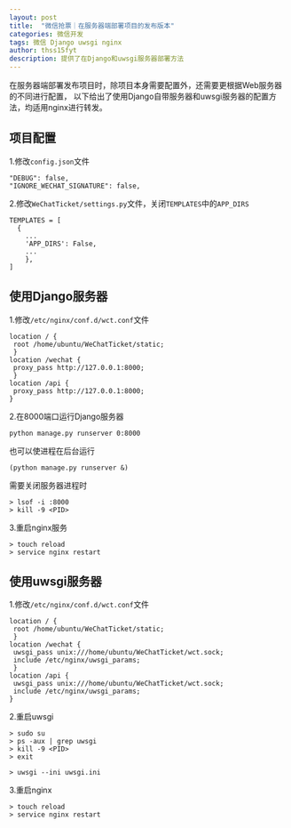 ```yaml
---
layout: post
title:  "微信抢票｜在服务器端部署项目的发布版本"
categories: 微信开发
tags: 微信 Django uwsgi nginx
author: thss15fyt
description: 提供了在Django和uwsgi服务器部署方法
---
```


在服务器端部署发布项目时，除项目本身需要配置外，还需要更根据Web服务器的不同进行配置，
以下给出了使用Django自带服务器和uwsgi服务器的配置方法，均适用nginx进行转发。

## 项目配置
1.修改`config.json`文件

    "DEBUG": false,
    "IGNORE_WECHAT_SIGNATURE": false,

2.修改`WeChatTicket/settings.py`文件，关闭`TEMPLATES`中的`APP_DIRS`

    TEMPLATES = [
      {
        ...
        'APP_DIRS': False,
        ...
        },
    ]

## 使用Django服务器
1.修改`/etc/nginx/conf.d/wct.conf`文件

    location / {
     root /home/ubuntu/WeChatTicket/static;
     }
    location /wechat {
     proxy_pass http://127.0.0.1:8000;
     }
    location /api {
     proxy_pass http://127.0.0.1:8000;
    }
    
2.在8000端口运行Django服务器

    python manage.py runserver 0:8000

也可以使进程在后台运行

    (python manage.py runserver &)

需要关闭服务器进程时

    > lsof -i :8000
    > kill -9 <PID>

3.重启nginx服务

    > touch reload
    > service nginx restart

## 使用uwsgi服务器
1.修改`/etc/nginx/conf.d/wct.conf`文件

    location / {
     root /home/ubuntu/WeChatTicket/static;
     }
    location /wechat {
     uwsgi_pass unix:///home/ubuntu/WeChatTicket/wct.sock;
     include /etc/nginx/uwsgi_params;
     }
    location /api {
     uwsgi_pass unix:///home/ubuntu/WeChatTicket/wct.sock;
     include /etc/nginx/uwsgi_params;
    }

2.重启uwsgi

    > sudo su
    > ps -aux | grep uwsgi
    > kill -9 <PID>
    > exit

    > uwsgi --ini uwsgi.ini

3.重启nginx

    > touch reload
    > service nginx restart
